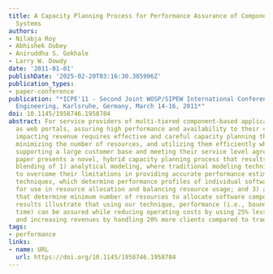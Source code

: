 ```yaml
---
title: A Capacity Planning Process for Performance Assurance of Component-based Distributed
  Systems
authors:
- Nilabja Roy
- Abhishek Dubey
- Aniruddha S. Gokhale
- Larry W. Dowdy
date: '2011-01-01'
publishDate: '2025-02-20T03:16:30.385996Z'
publication_types:
- paper-conference
publication: "*ICPE'11 - Second Joint WOSP/SIPEW International Conference on Performance
  Engineering, Karlsruhe, Germany, March 14-16, 2011*"
doi: 10.1145/1958746.1958784
abstract: For service providers of multi-tiered component-based applications, such
  as web portals, assuring high performance and availability to their customers without
  impacting revenue requires effective and careful capacity planning that aims at
  minimizing the number of resources, and utilizing them efficiently while simultaneously
  supporting a large customer base and meeting their service level agreements. This
  paper presents a novel, hybrid capacity planning process that results from a systematic
  blending of 1) analytical modeling, where traditional modeling techniques are enhanced
  to overcome their limitations in providing accurate performance estimates; 2) profile-based
  techniques, which determine performance profiles of individual software components
  for use in resource allocation and balancing resource usage; and 3) allocation heuristics
  that determine minimum number of resources to allocate software components. Our
  results illustrate that using our technique, performance (i.e., bounded response
  time) can be assured while reducing operating costs by using 25% less resources
  and increasing revenues by handling 20% more clients compared to traditional approaches.
tags:
- performance
links:
- name: URL
  url: https://doi.org/10.1145/1958746.1958784
---
```

